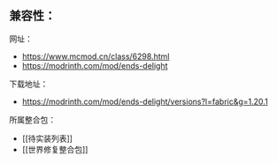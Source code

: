 兼容性：
- 

网址：
- https://www.mcmod.cn/class/6298.html
- https://modrinth.com/mod/ends-delight

下载地址：
- https://modrinth.com/mod/ends-delight/versions?l=fabric&g=1.20.1

所属整合包：
- [[待实装列表]]
- [[世界修复整合包]]